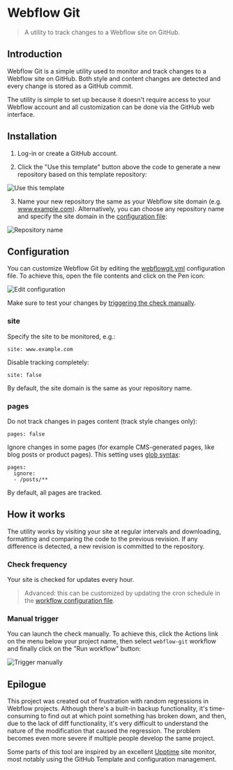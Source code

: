 # Webflow Git

> A utility to track changes to a Webflow site on GitHub. 

## Introduction

Webflow Git is a simple utility used to monitor and track changes to a Webflow site on GitHub. Both style and content changes are detected and every change is stored as a GitHub commit. 

The utility is simple to set up because it doesn't require access to your Webflow account and all customization can be done via the GitHub web interface.

## Installation

1. Log-in or create a GitHub account.

2. Click the "Use this template" button above the code to generate a new repository based on this template repository:

![Use this template](https://user-images.githubusercontent.com/2506014/134331253-501c4947-e66a-4066-b939-9a48ff001d60.png)

3. Name your new repository the same as your Webflow site domain (e.g. www.example.com). Alternatively, you can choose any repository name and specify the site domain in the [configuration file](#configuration):

![Repository name](https://user-images.githubusercontent.com/2506014/134332104-ee3c654d-6481-465f-b791-56a7dd2c50ca.png)

## Configuration
  
You can customize Webflow Git by editing the [webflowgit.yml](./webflowgit.yml) configuration file. To achieve this, open the file contents and click on the Pen icon:

![Edit configuration](https://user-images.githubusercontent.com/2506014/134331242-fd3da739-705c-4e18-9f37-b6db6398c6ef.png)
  
Make sure to test your changes by [triggering the check manually](#manual-trigger).

### site

Specify the site to be monitored, e.g.:

```
site: www.example.com
```

Disable tracking completely:

```
site: false
```

By default, the site domain is the same as your repository name.

### pages

Do not track changes in pages content (track style changes only):

```
pages: false
```

Ignore changes in some pages (for example CMS-generated pages, like blog posts or product pages). This setting uses [glob syntax](https://github.com/micromatch/picomatch#globbing-features):

```
pages:
  ignore:
  - /posts/**
```

By default, all pages are tracked.

## How it works

The utility works by visiting your site at regular intervals and downloading, formatting and comparing the code to the previous revision. If any difference is detected, a new revision is committed to the repository.

### Check frequency

Your site is checked for updates every hour. 

> Advanced: this can be customized by updating the cron schedule in the [workflow configuration file](./.github/workflows/main.yml).

### Manual trigger

You can launch the check manually. To achieve this, click the Actions link on the menu below your project name, then select `webflow-git` workflow and finally click on the "Run workflow" button:

![Trigger manually](https://user-images.githubusercontent.com/2506014/134331249-c2e64b87-3d8d-4dbd-b1d9-46352fd5d3bd.png)
  
## Epilogue
  
This project was created out of frustration with random regressions in Webflow projects. Although there's a built-in backup functionality, it's time-consuming to find out at which point something has broken down, and then, due to the lack of diff functionality, it's very difficult to understand the nature of the modification that caused the regression. The problem becomes even more severe if multiple people develop the same project.

Some parts of this tool are inspired by an excellent [Upptime](https://upptime.js.org/) site monitor, most notably using the GitHub Template and configuration management.
